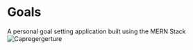 # Goals
A personal goal setting application built using the MERN Stack 
![Capregergerture](https://user-images.githubusercontent.com/88045655/192803899-10f0996a-6b93-42af-8c13-8caa735e371f.JPG)
